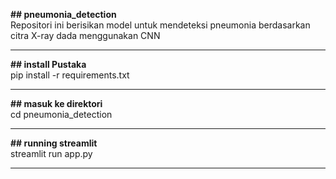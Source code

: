 **## pneumonia_detection**  
Repositori ini berisikan model untuk mendeteksi pneumonia berdasarkan citra X-ray dada menggunakan CNN  

---

**## install Pustaka**  
pip install -r requirements.txt  

---

**## masuk ke direktori**  
cd pneumonia_detection  

---

**## running streamlit**  
streamlit run app.py  

---
